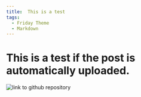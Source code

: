 ```yaml
---
title:  This is a test
tags:
  - Friday Theme
  - Markdown
---
```


# This is a test if the post is automatically uploaded.

![link to github repository](webpage)
